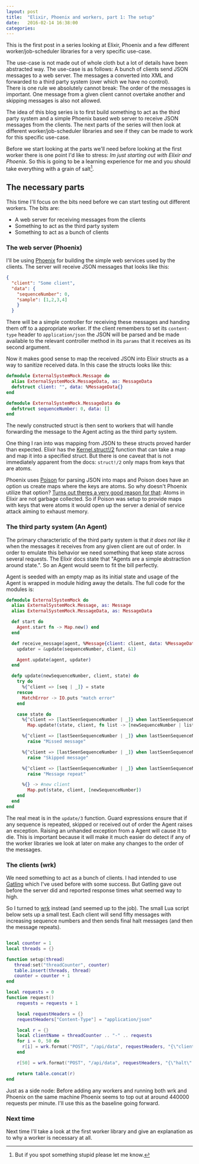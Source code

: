 ```yaml
---
layout: post
title:  "Elixir, Phoenix and workers, part 1: The setup"
date:   2016-02-14 16:38:00
categories:
---
```


This is the first post in a series looking at Elixir, Phoenix and a few different worker/job-scheduler libraries for a very specific use-case.

The use-case is not made out of whole cloth but a lot of details have been abstracted way.
The use-case is as follows: A bunch of clients send JSON messages to a web server. The messages a converted into XML and forwarded to a third party system (over which we have no control).  
There is one rule we absolutely cannot break: The order of the messages is important. One message from a given client cannot overtake another and skipping messages is also not allowed.

The idea of this blog series is to first build something to act as the third party system and a simple Phoenix based web server to receive JSON messages from the clients.
The next parts of the series will then look at different worker/job-scheduler libraries and see if they can be made to work for this specific use-case.

Before we start looking at the parts we'll need before looking at the first worker there is one point I'd like to stress: *Im just starting out with Elixir and Phoenix*.
So this is going to be a learning experience for me and you should take everything with a grain of salt[^1].
[^1]: But if you spot something stupid please let me know.

The necessary parts
------------------
This time I'll focus on the bits need before we can start testing out different workers.
The bits are:

* A web server for receiving messages from the clients
* Something to act as the third party system
* Something to act as a bunch of clients


### The web server (Phoenix)
I'll be using [Phoenix](http://www.phoenixframework.org/) for building the simple web services used by the clients.
The server will receive JSON messages that looks like this:

```json
{
  "client": "Some client",
  "data": {
    "sequenceNumber": 0,
    "sample": [1,2,3,4]
    }
  }
```

There will be a simple controller for receiving these messages and handing them off to a appropriate worker.
If the client remembers to set its `content-type` header to `application/json` the JSON will be parsed and be made available to the relevant controller method in its `params` that it receives as its second argument.

Now it makes good sense to map the received JSON into Elixir structs as a way to sanitize received data. In this case the structs looks like this:
```elixir
defmodule ExternalSystemMock.Message do
  alias ExternalSystemMock.MessageData, as: MessageData
  defstruct client: "", data: %MessageData{}
end

defmodule ExternalSystemMock.MessageData do
  defstruct sequenceNumber: 0, data: []
end
```

The newly constructed struct is then sent to workers that will handle forwarding the message to the Agent acting as the third party system.

One thing I ran into was mapping from JSON to these structs proved harder than expected. Elixir has the [Kernel.struct!/2](http://elixir-lang.org/docs/stable/elixir/Kernel.html#struct!/2) function that can take a map and map it into a specified struct. But there is one caveat that is not immediately apparent from the docs: `struct!/2` only maps from keys that are atoms.

Phoenix uses [Poison](https://github.com/devinus/poison) for parsing JSON into maps and Poison does have an option us create maps where the keys are atoms. So why doesn't Phoenix utilize that option? [Turns out theres a very good reason for that](https://engineering.appcues.com/2016/02/02/too-many-dicts.html): Atoms in Elixir are not garbage collected. So if Poison was setup to provide maps with keys that were atoms it would open up the server a denial of service attack aiming to exhaust memory.  


### The third party system (An Agent)

The primary characteristic of the third party system is that *it does not like it* when the messages it receives from any given client are out of order.
In order to emulate this behavior we need something that keep state across several requests.
The Elixir docs state that "Agents are a simple abstraction around state.". So an Agent would seem to fit the bill perfectly.

Agent is seeded with an empty map as its initial state and usage of the Agent is wrapped in module hiding away the details.
The full code for the modules is:
```elixir
defmodule ExternalSystemMock do
  alias ExternalSystemMock.Message, as: Message
  alias ExternalSystemMock.MessageData, as: MessageData

  def start do
    Agent.start fn -> Map.new() end
  end

  def receive_message(agent, %Message{client: client, data: %MessageData{sequenceNumber: sequenceNumber, data: _}}) do
    updater = &update(sequenceNumber, client, &1)

    Agent.update(agent, updater)
  end

  defp update(newSequenceNumber, client, state) do
    try do
      %{^client => [seq | _]} = state
    rescue
      MatchError -> IO.puts "match error"
    end

    case state do
      %{^client => [lastSeenSequenceNumber | _]} when lastSeenSequenceNumber + 1 == newSequenceNumber ->
        Map.update!(state, client, fn list -> [newSequenceNumber | list] end)

      %{^client => [lastSeenSequenceNumber | _]} when lastSeenSequenceNumber < newSequenceNumber ->
        raise "Missed message"

      %{^client => [lastSeenSequenceNumber | _]} when lastSeenSequenceNumber > newSequenceNumber ->
        raise "Skipped message"

      %{^client => [lastSeenSequenceNumber | _]} when lastSeenSequenceNumber == newSequenceNumber ->
        raise "Message repeat"

      %{} -> #new client
        Map.put(state, client, [newSequenceNumber])
    end
  end
end
```

The real meat is in the `update/3` function. Guard expressions ensure that if any sequence is repeated, skipped or received out of order the Agent raises an exception. Raising an unhanded exception from a Agent will cause it to die.
This is important because it will make it much easier do detect if any of the worker libraries we look at later on make any changes to the order of the messages.


### The clients (wrk)
We need something to act as a bunch of clients. I had intended to use [Gatling](http://gatling.io) which I've used before with some success. But Gatling gave out before the server did and reported response times what seemed way to high.

So I turned to [wrk](https://github.com/wg/wrk) instead (and seemed up to the job).
The small Lua script below sets up a small test. Each client will send fifty messages with increasing sequence numbers and then sends final halt messages (and then the message repeats).

```lua

local counter = 1
local threads = {}

function setup(thread)
   thread:set("threadCounter", counter)
   table.insert(threads, thread)
   counter = counter + 1
end

local requests = 0
function request()
    requests = requests + 1

    local requestHeaders = {}
    requestHeaders["Content-Type"] = "application/json"

    local r = {}
    local clientName = threadCounter .. "-" .. requests
    for i = 0, 50 do
      r[i] = wrk.format("POST", "/api/data", requestHeaders, "{\"client\":\"" ..  clientName .. "\",\"data\": {\"sequenceNumber\":" .. i .. ", \"data\": [1,2,3,4]}}")
    end

    r[50] = wrk.format("POST", "/api/data", requestHeaders, "{\"halt\": true, \"client\":\"" ..  clientName .. "\"")

    return table.concat(r)
end

```

Just as a side node: Before adding any workers and running both wrk and Phoenix on the same machine Phoenix seems to top out at around 440000 requests per minute.
I'll use this as the baseline going forward.


### Next time

Next time I'll take a look at the first worker library and give an explanation as to why a worker is necessary at all.
